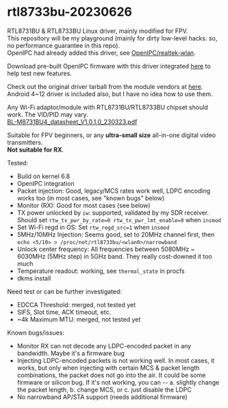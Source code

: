 # rtl8733bu-20230626
RTL8731BU & RTL8733BU Linux driver, mainly modified for FPV.  
This repository will be my playground (mainly for dirty low-level hacks. so, no performance guarantee in this repo).  
OpenIPC had already added this driver, see [OpenIPC/realtek-wlan](https://github.com/OpenIPC/realtek-wlan/tree/rtl8733bu_fpv).  

Download pre-built OpenIPC firmware with this driver integrated [here](https://github.com/libc0607/openipc-firmware/releases/tag/latest) to help test new features.  

Check out the original driver tarball from the module vendors at [here](https://github.com/libc0607/rtl8733bu-20230626/blob/c42db387516b28bbd1fde8dca9b57788c046fcd0/RTL8733BU_WiFi_linux_v5.13.0.1-112-g10248f4f3_COEX20230616-330e.20230703.tar.gz).   
Android 4~12 driver is included also, but I have no idea how to use them.   

Any Wi-Fi adaptor/module with RTL8731BU/RTL8733BU chipset should work. The VID/PID may vary.  
[BL-M8731BU4_datasheet_V1.0.1.0_230323.pdf](https://github.com/user-attachments/files/16636235/BL-M8731BU4_datasheet_V1.0.1.0_230323.pdf)  

Suitable for FPV beginners, or any **ultra-small size** all-in-one digital video transmitters.  
**Not suitable for RX**.

Tested:
 - Build on kernel 6.8
 - OpenIPC integration
 - Packet injection: Good, legacy/MCS rates work well, LDPC encoding works too (in most cases, see "known bugs" below)  
 - Monitor (RX): Good for most cases (see below) 
 - TX power unlocked by ```iw```: supported, validated by my SDR receiver. Should set ```rtw_tx_pwr_by_rate=0 rtw_tx_pwr_lmt_enable=0``` when ```insmod```
 - Set Wi-Fi regd in OS: Set ```rtw_regd_src=1``` when ```insmod```
 - 5MHz/10MHz Injection: Seems good, set to 20MHz channel first, then ```echo <5/10> > /proc/net/rtl8733bu/<wlan0>/narrowband```
 - Unlock center frequency: All frequencies between 5080MHz ~ 6030MHz (5MHz step) in 5GHz band. They really cost-downed it too much
 - Temperature readout: working, see ```thermal_state``` in procfs
 - dkms install

Need test or can be further investigated:
 - EDCCA Threshold: merged, not tested yet  
 - SIFS, Slot time, ACK timeout, etc.
 - \~4k Maximum MTU: merged, not tested yet

Known bugs/issues:
 -  Monitor RX can not decode any LDPC-encoded packet in any bandwidth. Maybe it's a firmware bug
 -  Injecting LDPC-encoded packets is not working well. In most cases, it works, but only when injecting with certain MCS & packet length combinations, the packet does not go into the air. It could be some firmware or silicon bug. If it's not working, you can -- a. slightly change the packet length, b. change MCS, or c. just disable the LDPC
 -  No narrowband AP/STA support (needs additional firmware)
